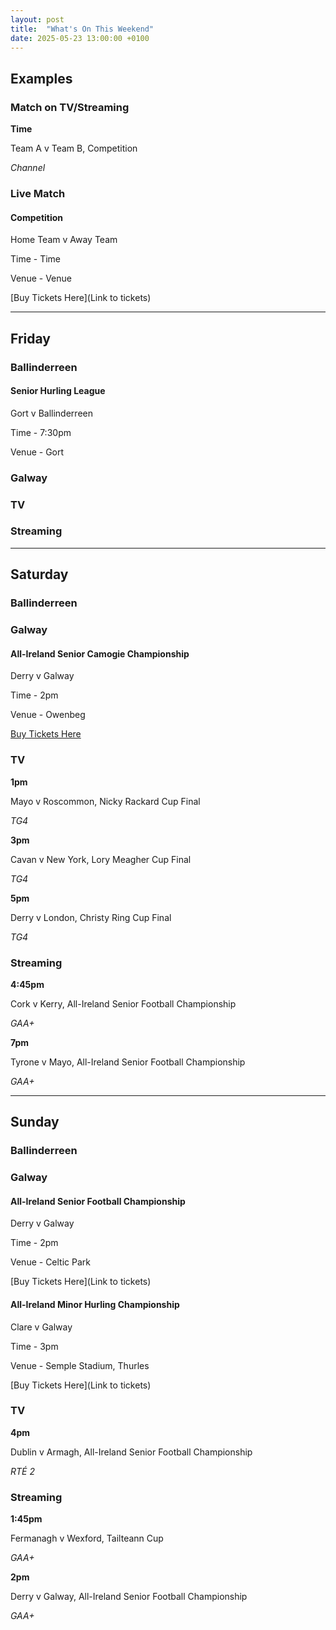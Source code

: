 ```yaml
---
layout: post
title:  "What's On This Weekend"
date: 2025-05-23 13:00:00 +0100
---
```


## Examples

### Match on TV/Streaming

**Time**

Team A v Team B, Competition

*Channel*

### Live Match

#### Competition

Home Team v Away Team

Time - Time

Venue - Venue

[Buy Tickets Here](Link to tickets)

---



## Friday

### Ballinderreen

#### Senior Hurling League

Gort v Ballinderreen

Time - 7:30pm

Venue - Gort

### Galway

### TV

### Streaming

---

## Saturday

### Ballinderreen

### Galway

#### All-Ireland Senior Camogie Championship

Derry v Galway

Time - 2pm

Venue - Owenbeg

[Buy Tickets Here](https://www.universe.com/users/camogie-association-0LQ93P)

### TV

**1pm**

Mayo v Roscommon, Nicky Rackard Cup Final

*TG4*

**3pm**

Cavan v New York, Lory Meagher Cup Final

*TG4*

**5pm**

Derry v London, Christy Ring Cup Final

*TG4*

### Streaming

**4:45pm**

Cork v Kerry, All-Ireland Senior Football Championship

*GAA+*

**7pm**

Tyrone v Mayo, All-Ireland Senior Football Championship

*GAA+*

---

## Sunday

### Ballinderreen

### Galway

#### All-Ireland Senior Football Championship

Derry v Galway

Time - 2pm

Venue - Celtic Park

[Buy Tickets Here](Link to tickets)

#### All-Ireland Minor Hurling Championship

Clare v Galway

Time - 3pm

Venue - Semple Stadium, Thurles

[Buy Tickets Here](Link to tickets)

### TV

**4pm**

Dublin v Armagh, All-Ireland Senior Football Championship

*RTÉ 2*

### Streaming

**1:45pm**

Fermanagh v Wexford, Tailteann Cup

*GAA+*

**2pm**

Derry v Galway, All-Ireland Senior Football Championship

*GAA+*